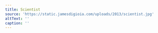 ```yaml
---
title: Scientist
source: 'https://static.jamesdigioia.com/uploads/2013/scientist.jpg'
altText: ''
caption: ''
---
```


